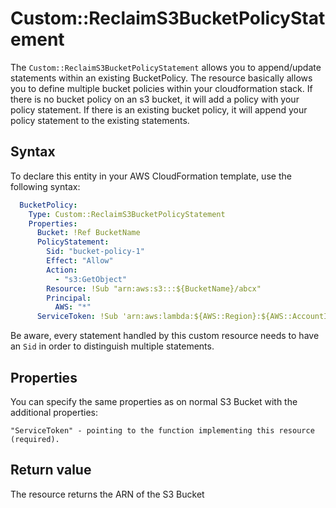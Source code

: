 # Custom::ReclaimS3BucketPolicyStatement

The `Custom::ReclaimS3BucketPolicyStatement` allows you to append/update
statements within an existing BucketPolicy. The resource basically allows you
to define multiple bucket policies within your cloudformation stack. If there
is no bucket policy on an s3 bucket, it will add a policy with your policy
statement. If there is an existing bucket policy, it will append your policy
statement to the existing statements.

## Syntax
To declare this entity in your AWS CloudFormation template, use the following syntax:

```yaml
  BucketPolicy:
    Type: Custom::ReclaimS3BucketPolicyStatement
    Properties:
      Bucket: !Ref BucketName
      PolicyStatement:
        Sid: "bucket-policy-1"
        Effect: "Allow"
        Action:
          - "s3:GetObject"
        Resource: !Sub "arn:aws:s3:::${BucketName}/abcx"
        Principal:
          AWS: "*"
      ServiceToken: !Sub 'arn:aws:lambda:${AWS::Region}:${AWS::AccountId}:function:cfn-reclaim-provider-function'
```

Be aware, every statement handled by this custom resource needs to have an `Sid` in order to distinguish multiple statements.

## Properties
You can specify the same properties as on normal S3 Bucket with the additional properties:

    "ServiceToken" - pointing to the function implementing this resource (required).

## Return value
The resource returns the ARN of the S3 Bucket
